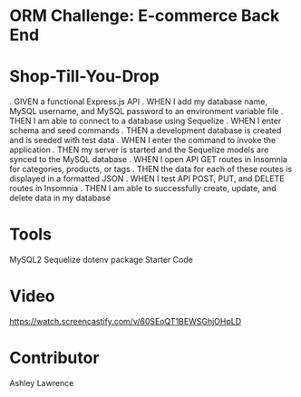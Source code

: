 # ORM Challenge: E-commerce Back End
# Shop-Till-You-Drop

. GIVEN a functional Express.js API
. WHEN I add my database name, MySQL username, and MySQL password to an environment     variable file
. THEN I am able to connect to a database using Sequelize
. WHEN I enter schema and seed commands
. THEN a development database is created and is seeded with test data
. WHEN I enter the command to invoke the application
. THEN my server is started and the Sequelize models are synced to the MySQL database
. WHEN I open API GET routes in Insomnia for categories, products, or tags
. THEN the data for each of these routes is displayed in a formatted JSON
. WHEN I test API POST, PUT, and DELETE routes in Insomnia
. THEN I am able to successfully create, update, and delete data in my database

# Tools
MySQL2
Sequelize
dotenv package
Starter Code
# Video
https://watch.screencastify.com/v/60SEoQT1BEWSGhjOHpLD
# Contributor
Ashley Lawrence